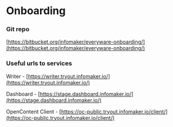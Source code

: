 # Onboarding

### Git repo

[https://bitbucket.org/infomaker/everyware-onboarding/](https://bitbucket.org/infomaker/everyware-onboarding/)

### Useful urls to services 

Writer - [https://writer.tryout.infomaker.io/](https://writer.tryout.infomaker.io/)

Dashboard - [https://stage.dashboard.infomaker.io/](https://stage.dashboard.infomaker.io/)

OpenContent Client - [https://oc-public.tryout.infomaker.io/client/](https://oc-public.tryout.infomaker.io/client/)

